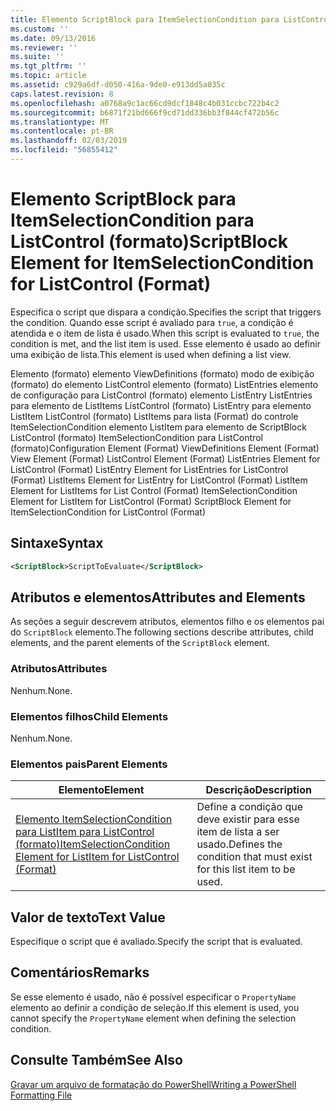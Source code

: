 ```yaml
---
title: Elemento ScriptBlock para ItemSelectionCondition para ListControl (formato) | Microsoft Docs
ms.custom: ''
ms.date: 09/13/2016
ms.reviewer: ''
ms.suite: ''
ms.tgt_pltfrm: ''
ms.topic: article
ms.assetid: c929a6df-d050-416a-9de0-e913dd5a035c
caps.latest.revision: 8
ms.openlocfilehash: a0768a9c1ac66cd9dcf1848c4b031ccbc722b4c2
ms.sourcegitcommit: b6871f21bd666f9cd71dd336bb3f844cf472b56c
ms.translationtype: MT
ms.contentlocale: pt-BR
ms.lasthandoff: 02/03/2019
ms.locfileid: "56855412"
---
```

# <a name="scriptblock-element-for-itemselectioncondition-for-listcontrol-format"></a><span data-ttu-id="3784c-102">Elemento ScriptBlock para ItemSelectionCondition para ListControl (formato)</span><span class="sxs-lookup"><span data-stu-id="3784c-102">ScriptBlock Element for ItemSelectionCondition for ListControl (Format)</span></span>

<span data-ttu-id="3784c-103">Especifica o script que dispara a condição.</span><span class="sxs-lookup"><span data-stu-id="3784c-103">Specifies the script that triggers the condition.</span></span> <span data-ttu-id="3784c-104">Quando esse script é avaliado para `true`, a condição é atendida e o item de lista é usado.</span><span class="sxs-lookup"><span data-stu-id="3784c-104">When this script is evaluated to `true`, the condition is met, and the list item is used.</span></span> <span data-ttu-id="3784c-105">Esse elemento é usado ao definir uma exibição de lista.</span><span class="sxs-lookup"><span data-stu-id="3784c-105">This element is used when defining a list view.</span></span>

<span data-ttu-id="3784c-106">Elemento (formato) elemento ViewDefinitions (formato) modo de exibição (formato) do elemento ListControl elemento (formato) ListEntries elemento de configuração para ListControl (formato) elemento ListEntry ListEntries para elemento de ListItems ListControl (formato) ListEntry para elemento ListItem ListControl (formato) ListItems para lista (Format) do controle ItemSelectionCondition elemento ListItem para elemento de ScriptBlock ListControl (formato) ItemSelectionCondition para ListControl (formato)</span><span class="sxs-lookup"><span data-stu-id="3784c-106">Configuration Element (Format) ViewDefinitions Element (Format) View Element (Format) ListControl Element (Format) ListEntries Element for ListControl (Format) ListEntry Element for ListEntries for ListControl (Format) ListItems Element for ListEntry for ListControl (Format) ListItem Element for ListItems for List Control (Format) ItemSelectionCondition Element for ListItem for ListControl (Format) ScriptBlock Element for ItemSelectionCondition for ListControl  (Format)</span></span>

## <a name="syntax"></a><span data-ttu-id="3784c-107">Sintaxe</span><span class="sxs-lookup"><span data-stu-id="3784c-107">Syntax</span></span>

```xml
<ScriptBlock>ScriptToEvaluate</ScriptBlock>
```

## <a name="attributes-and-elements"></a><span data-ttu-id="3784c-108">Atributos e elementos</span><span class="sxs-lookup"><span data-stu-id="3784c-108">Attributes and Elements</span></span>

<span data-ttu-id="3784c-109">As seções a seguir descrevem atributos, elementos filho e os elementos pai do `ScriptBlock` elemento.</span><span class="sxs-lookup"><span data-stu-id="3784c-109">The following sections describe attributes, child elements, and the parent elements of the `ScriptBlock` element.</span></span>

### <a name="attributes"></a><span data-ttu-id="3784c-110">Atributos</span><span class="sxs-lookup"><span data-stu-id="3784c-110">Attributes</span></span>

<span data-ttu-id="3784c-111">Nenhum.</span><span class="sxs-lookup"><span data-stu-id="3784c-111">None.</span></span>

### <a name="child-elements"></a><span data-ttu-id="3784c-112">Elementos filhos</span><span class="sxs-lookup"><span data-stu-id="3784c-112">Child Elements</span></span>

<span data-ttu-id="3784c-113">Nenhum.</span><span class="sxs-lookup"><span data-stu-id="3784c-113">None.</span></span>

### <a name="parent-elements"></a><span data-ttu-id="3784c-114">Elementos pais</span><span class="sxs-lookup"><span data-stu-id="3784c-114">Parent Elements</span></span>

|<span data-ttu-id="3784c-115">Elemento</span><span class="sxs-lookup"><span data-stu-id="3784c-115">Element</span></span>|<span data-ttu-id="3784c-116">Descrição</span><span class="sxs-lookup"><span data-stu-id="3784c-116">Description</span></span>|
|-------------|-----------------|
|[<span data-ttu-id="3784c-117">Elemento ItemSelectionCondition para ListItem para ListControl (formato)</span><span class="sxs-lookup"><span data-stu-id="3784c-117">ItemSelectionCondition Element for ListItem for ListControl (Format)</span></span>](./itemselectioncondition-element-for-listitem-for-listcontrol-format.md)|<span data-ttu-id="3784c-118">Define a condição que deve existir para esse item de lista a ser usado.</span><span class="sxs-lookup"><span data-stu-id="3784c-118">Defines the condition that must exist for this list item to be used.</span></span>|

## <a name="text-value"></a><span data-ttu-id="3784c-119">Valor de texto</span><span class="sxs-lookup"><span data-stu-id="3784c-119">Text Value</span></span>

<span data-ttu-id="3784c-120">Especifique o script que é avaliado.</span><span class="sxs-lookup"><span data-stu-id="3784c-120">Specify the script that is evaluated.</span></span>

## <a name="remarks"></a><span data-ttu-id="3784c-121">Comentários</span><span class="sxs-lookup"><span data-stu-id="3784c-121">Remarks</span></span>

<span data-ttu-id="3784c-122">Se esse elemento é usado, não é possível especificar o `PropertyName` elemento ao definir a condição de seleção.</span><span class="sxs-lookup"><span data-stu-id="3784c-122">If this element is used, you cannot specify the `PropertyName` element when defining the selection condition.</span></span>

## <a name="see-also"></a><span data-ttu-id="3784c-123">Consulte Também</span><span class="sxs-lookup"><span data-stu-id="3784c-123">See Also</span></span>

[<span data-ttu-id="3784c-124">Gravar um arquivo de formatação do PowerShell</span><span class="sxs-lookup"><span data-stu-id="3784c-124">Writing a PowerShell Formatting File</span></span>](./writing-a-powershell-formatting-file.md)

